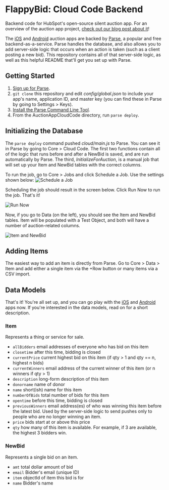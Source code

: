# FlappyBid: Cloud Code Backend
Backend code for HubSpot's open-source silent auction app. For an overview of the auction app project, [check out our blog post about it](http://dev.hubspot.com/coming-soon)!

The [iOS](https://github.com/HubSpot/FlappyBid-iOS) and [Android](https://github.com/HubSpot/FlappyBid-Android) auction apps are backed by [Parse](https://parse.com/), a popular and free backend-as-a-service. Parse handles the database, and also allows you to add server-side logic that occurs when an action is taken (such as a client posting a new bid). This repository contains all of that server-side logic, as well as this helpful README that'll get you set up with Parse.

## Getting Started

1. [Sign up for Parse](https://www.parse.com/home/index#signup). 
2. `git clone` this repository and edit *config/global.json* to include your app's name, application ID, and master key (you can find these in Parse by going to Settings > Keys). 
3. [Install the Parse Command Line Tool](https://parse.com/docs/cloud_code_guide).
4. From the AuctionAppCloudCode directory, run `parse deploy`.

## Initializing the Database
The `parse deploy` command pushed *cloud/main.js* to Parse. You can see it in Parse by going to Core > Cloud Code. The first two functions contain all of the logic that runs before and after a NewBid is saved, and are run automatically by Parse. The third, *InitializeForAuction*, is a manual job that will set up your Item and NewBid tables with the correct columns. 

To run the job, go to Core > Jobs and click Schedule a Job. Use the settings shown below:
![Schedule a Job](http://i.imgur.com/Aho6eQK.png)

Scheduling the job should result in the screen below. Click Run Now to run the job. That's it! 

![Run Now](http://i.imgur.com/zxtMHTe.png)

Now, if you go to Data (on the left), you should see the Item and NewBid tables. Item will be populated with a Test Object, and both will have a number of auction-related columns.

![Item and NewBid](http://i.imgur.com/2qFxj7jm.png)

## Adding Items
The easiest way to add an item is directly from Parse. Go to Core > Data > Item and add either a single item via the +Row button or many items via a CSV import.

## Data Models
That's it! You're all set up, and you can go play with the [iOS](https://github.com/HubSpot/FlappyBid-iOS) and [Android](https://github.com/HubSpot/FlappyBid-Android) apps now. If you're interested in the data models, read on for a short description.

### Item

Represents a thing or service for sale. 

 * `allBidders` email addresses of everyone who has bid on this item
 * `closetime` after this time, bidding is closed
 * `currentPrice` current highest bid on this item (if qty > 1 and qty == n, highest n bids)
 * `currentWinners` email address of the current winner of this item (or n winners if qty > 1)
 * `description` long-form description of this item
 * `donorname` name of donor
 * `name` short(ish) name for this item
 * `numberOfBids` total number of bids for this item
 * `opentime` before this time, bidding is closed
 * `previousWinners` email address(es) of who was winning this item before the latest bid. Used by the server-side logic to send pushes only to people who are no longer winning an item.
 * `price` bids start at or above this price
 * `qty` how many of this item is available. For example, if 3 are available, the highest 3 bidders win.

### NewBid
Represents a single bid on an item. 

 * `amt` total dollar amount of bid
 * `email` Bidder's email (unique ID)
 * `item` objectId of item this bid is for
 * `name` Bidder's name
